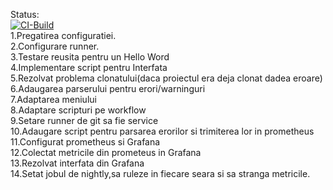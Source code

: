 Status:<br>
[![CI-Build](https://github.com/AlexandruMoldoveanu/FinalState/actions/workflows/build.yml/badge.svg)](https://github.com/AlexandruMoldoveanu/FinalState/actions/workflows/build.yml)<br>
1.Pregatirea configuratiei.<br>
2.Configurare runner.<br>
3.Testare reusita pentru un Hello Word<br>
4.Implementare script pentru Interfata<br>
5.Rezolvat problema clonatului(daca proiectul era deja clonat dadea eroare)<br>
6.Adaugarea parserului pentru erori/warninguri<br>
7.Adaptarea meniului<br>
8.Adaptare scripturi pe workflow<br>
9.Setare runner de git sa fie service<br>
10.Adaugare script pentru parsarea erorilor si trimiterea lor in prometheus<br>
11.Configurat prometheus si Grafana<br>
12.Colectat metricile din prometeus in Grafana<br>
13.Rezolvat interfata din Grafana<br>
14.Setat jobul de nightly,sa ruleze in fiecare seara si sa stranga metricile.<br>


<br>

